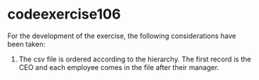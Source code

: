 # codeexercise106

For the development of the exercise, the following considerations have been taken:

1) The csv file is ordered according to the hierarchy. The first record is the CEO and each employee comes in the file after their manager.
